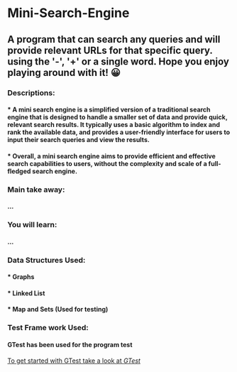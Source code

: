 # Mini-Search-Engine

## A program that can search any queries and will provide relevant URLs for that specific query. using the '-', '+' or a single word. Hope you enjoy playing around with it! 😀

### Descriptions:

#### \* A mini search engine is a simplified version of a traditional search engine that is designed to handle a smaller set of data and provide quick, relevant search results. It typically uses a basic algorithm to index and rank the available data, and provides a user-friendly interface for users to input their search queries and view the results.

#### \* Overall, a mini search engine aims to provide efficient and effective search capabilities to users, without the complexity and scale of a full-fledged search engine.

### Main take away:

#### ...

### You will learn:

#### ...

### Data Structures Used:

#### \* Graphs

#### \* Linked List

#### \* Map and Sets (Used for testing)

### Test Frame work Used:

#### GTest has been used for the program test

<!-- #### To get started with GTest take a look at:  -->

[To get started with GTest take a look at _GTest_ ](https://github.com/google/googletest)
